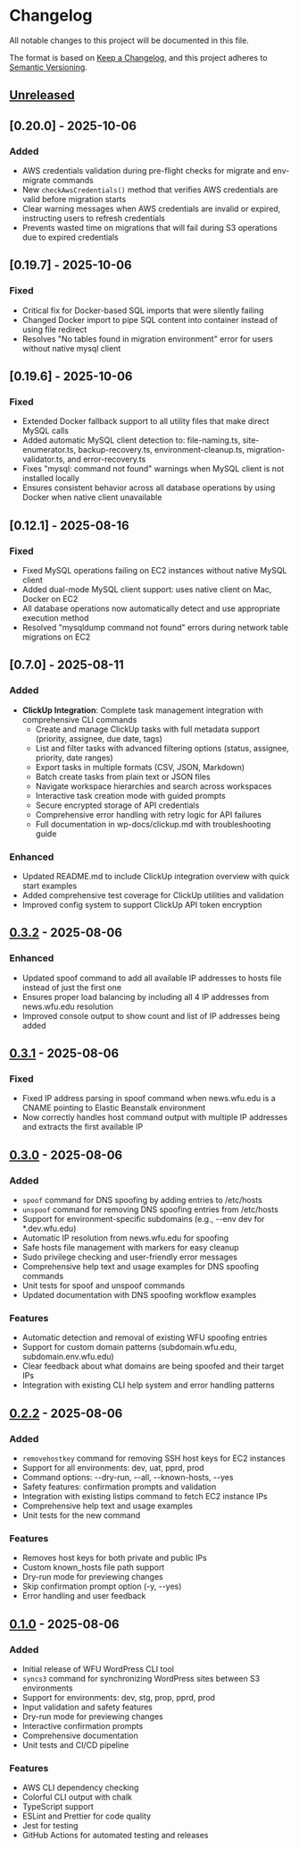 # Changelog

All notable changes to this project will be documented in this file.

The format is based on [Keep a Changelog](https://keepachangelog.com/en/1.0.0/),
and this project adheres to [Semantic Versioning](https://semver.org/spec/v2.0.0.html).

## [Unreleased]

## [0.20.0] - 2025-10-06

### Added
- AWS credentials validation during pre-flight checks for migrate and env-migrate commands
- New `checkAwsCredentials()` method that verifies AWS credentials are valid before migration starts
- Clear warning messages when AWS credentials are invalid or expired, instructing users to refresh credentials
- Prevents wasted time on migrations that will fail during S3 operations due to expired credentials

## [0.19.7] - 2025-10-06

### Fixed
- Critical fix for Docker-based SQL imports that were silently failing
- Changed Docker import to pipe SQL content into container instead of using file redirect
- Resolves "No tables found in migration environment" error for users without native mysql client

## [0.19.6] - 2025-10-06

### Fixed
- Extended Docker fallback support to all utility files that make direct MySQL calls
- Added automatic MySQL client detection to: file-naming.ts, site-enumerator.ts, backup-recovery.ts, environment-cleanup.ts, migration-validator.ts, and error-recovery.ts
- Fixes "mysql: command not found" warnings when MySQL client is not installed locally
- Ensures consistent behavior across all database operations by using Docker when native client unavailable

## [0.12.1] - 2025-08-16

### Fixed
- Fixed MySQL operations failing on EC2 instances without native MySQL client
- Added dual-mode MySQL client support: uses native client on Mac, Docker on EC2
- All database operations now automatically detect and use appropriate execution method
- Resolved "mysqldump command not found" errors during network table migrations on EC2

## [0.7.0] - 2025-08-11

### Added
- **ClickUp Integration**: Complete task management integration with comprehensive CLI commands
  - Create and manage ClickUp tasks with full metadata support (priority, assignee, due date, tags)
  - List and filter tasks with advanced filtering options (status, assignee, priority, date ranges)
  - Export tasks in multiple formats (CSV, JSON, Markdown)
  - Batch create tasks from plain text or JSON files
  - Navigate workspace hierarchies and search across workspaces
  - Interactive task creation mode with guided prompts
  - Secure encrypted storage of API credentials
  - Comprehensive error handling with retry logic for API failures
  - Full documentation in wp-docs/clickup.md with troubleshooting guide

### Enhanced
- Updated README.md to include ClickUp integration overview with quick start examples
- Added comprehensive test coverage for ClickUp utilities and validation
- Improved config system to support ClickUp API token encryption

## [0.3.2] - 2025-08-06

### Enhanced
- Updated spoof command to add all available IP addresses to hosts file instead of just the first one
- Ensures proper load balancing by including all 4 IP addresses from news.wfu.edu resolution
- Improved console output to show count and list of IP addresses being added

## [0.3.1] - 2025-08-06

### Fixed
- Fixed IP address parsing in spoof command when news.wfu.edu is a CNAME pointing to Elastic Beanstalk environment
- Now correctly handles host command output with multiple IP addresses and extracts the first available IP

## [0.3.0] - 2025-08-06

### Added
- `spoof` command for DNS spoofing by adding entries to /etc/hosts
- `unspoof` command for removing DNS spoofing entries from /etc/hosts
- Support for environment-specific subdomains (e.g., --env dev for *.dev.wfu.edu)
- Automatic IP resolution from news.wfu.edu for spoofing
- Safe hosts file management with markers for easy cleanup
- Sudo privilege checking and user-friendly error messages
- Comprehensive help text and usage examples for DNS spoofing commands
- Unit tests for spoof and unspoof commands
- Updated documentation with DNS spoofing workflow examples

### Features
- Automatic detection and removal of existing WFU spoofing entries
- Support for custom domain patterns (subdomain.wfu.edu, subdomain.env.wfu.edu)
- Clear feedback about what domains are being spoofed and their target IPs
- Integration with existing CLI help system and error handling patterns

## [0.2.2] - 2025-08-06

### Added
- `removehostkey` command for removing SSH host keys for EC2 instances
- Support for all environments: dev, uat, pprd, prod
- Command options: --dry-run, --all, --known-hosts, --yes
- Safety features: confirmation prompts and validation
- Integration with existing listips command to fetch EC2 instance IPs
- Comprehensive help text and usage examples
- Unit tests for the new command

### Features
- Removes host keys for both private and public IPs
- Custom known_hosts file path support
- Dry-run mode for previewing changes
- Skip confirmation prompt option (-y, --yes)
- Error handling and user feedback

## [0.1.0] - 2025-08-06

### Added
- Initial release of WFU WordPress CLI tool
- `syncs3` command for synchronizing WordPress sites between S3 environments
- Support for environments: dev, stg, prop, pprd, prod
- Input validation and safety features
- Dry-run mode for previewing changes
- Interactive confirmation prompts
- Comprehensive documentation
- Unit tests and CI/CD pipeline

### Features
- AWS CLI dependency checking
- Colorful CLI output with chalk
- TypeScript support
- ESLint and Prettier for code quality
- Jest for testing
- GitHub Actions for automated testing and releases

[Unreleased]: https://github.com/alexandw/wfu-wp-cli/compare/v0.3.2...HEAD
[0.3.2]: https://github.com/alexandw/wfu-wp-cli/compare/v0.3.1...v0.3.2
[0.3.1]: https://github.com/alexandw/wfu-wp-cli/compare/v0.3.0...v0.3.1
[0.3.0]: https://github.com/alexandw/wfu-wp-cli/compare/v0.2.2...v0.3.0
[0.2.2]: https://github.com/alexandw/wfu-wp-cli/compare/v0.1.0...v0.2.2
[0.1.0]: https://github.com/alexandw/wfu-wp-cli/releases/tag/v0.1.0